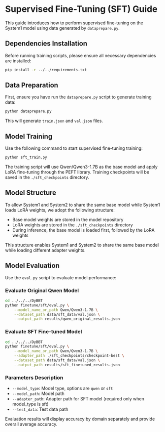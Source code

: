 # Supervised Fine-Tuning (SFT) Guide

This guide introduces how to perform supervised fine-tuning on the System1 model using data generated by `dataprepare.py`.

## Dependencies Installation

Before running training scripts, please ensure all necessary dependencies are installed:

```bash
pip install -r ../../requirements.txt
```

## Data Preparation

First, ensure you have run the `dataprepare.py` script to generate training data:

```bash
python dataprepare.py
```

This will generate `train.json` and `val.json` files.

## Model Training

Use the following command to start supervised fine-tuning training:

```bash
python sft_train.py
```

The training script will use Qwen/Qwen3-1.7B as the base model and apply LoRA fine-tuning through the PEFT library. Training checkpoints will be saved in the `./sft_checkpoints` directory.

## Model Structure

To allow System1 and System2 to share the same base model while System1 loads LoRA weights, we adopt the following structure:

- Base model weights are stored in the model repository
- LoRA weights are stored in the `./sft_checkpoints` directory
- During inference, the base model is loaded first, followed by the LoRA weights

This structure enables System1 and System2 to share the same base model while loading different adapter weights.

## Model Evaluation

Use the `eval.py` script to evaluate model performance:

### Evaluate Original Qwen Model

```bash
cd ../../../DyBBT
python finetune/sft/eval.py \
    --model_name_or_path Qwen/Qwen3-1.7B \
    --dataset_path data/sft_data/val.json \
    --output_path results/qwen_original_results.json
```

### Evaluate SFT Fine-tuned Model

```bash
cd ../../../DyBBT
python finetune/sft/eval.py \
    --model_name_or_path Qwen/Qwen3-1.7B \
    --adapter_path ./sft_checkpoints/checkpoint-best \
    --dataset_path data/sft_data/val.json \
    --output_path results/sft_finetuned_results.json
```

### Parameters Description

- `--model_type`: Model type, options are `qwen` or `sft`
- `--model_path`: Model path
- `--adapter_path`: Adapter path for SFT model (required only when model_type is sft)
- `--test_data`: Test data path

Evaluation results will display accuracy by domain separately and provide overall average accuracy.